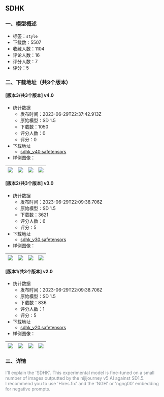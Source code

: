 ## SDHK
### 一、模型概述

- 标签：`style`
- 下载数：5507
- 收藏人数：1104
- 评论人数：16
- 评分人数：7
- 评分：5

### 二、下载地址（共3个版本）

#### [版本3/共3个版本] v4.0

- 统计数据
  - 发布时间：2023-06-29T22:37:42.913Z
  - 原始模型：SD 1.5
  - 下载数：1050
  - 评分人数：0
  - 评分：0
- 下载地址
  - [sdhk_v40.safetensors](https://civitai.com/api/download/models/106905)
- 样例图像：

| <img src="https://image.civitai.com/xG1nkqKTMzGDvpLrqFT7WA/9e65a172-dc59-4053-81db-c175b48c6550/width=450/1339897.jpeg" /> | <img src="https://image.civitai.com/xG1nkqKTMzGDvpLrqFT7WA/7ab99ec8-4941-4c00-b05a-6dc4573b268e/width=450/1339900.jpeg" /> | <img src="https://image.civitai.com/xG1nkqKTMzGDvpLrqFT7WA/cb2d827c-0690-4280-b7fb-bb1679ff0ea9/width=450/1339707.jpeg" /> | <img src="https://image.civitai.com/xG1nkqKTMzGDvpLrqFT7WA/10404139-b359-4d5e-9479-26f3249a2167/width=450/1339706.jpeg" /> |
| ---- | ---- | ---- | ---- |

#### [版本2/共3个版本] v3.0

- 统计数据
  - 发布时间：2023-06-29T22:09:38.706Z
  - 原始模型：SD 1.5
  - 下载数：3621
  - 评分人数：6
  - 评分：5
- 下载地址
  - [sdhk_v30.safetensors](https://civitai.com/api/download/models/89247)
- 样例图像：

| <img src="https://image.civitai.com/xG1nkqKTMzGDvpLrqFT7WA/4c380a5d-1e7b-4711-a8ad-dd426c80dbd4/width=450/1030705.jpeg" /> | <img src="https://image.civitai.com/xG1nkqKTMzGDvpLrqFT7WA/987011a0-2fc2-4b6e-87d0-8bf15d0d28a3/width=450/1030714.jpeg" /> | <img src="https://image.civitai.com/xG1nkqKTMzGDvpLrqFT7WA/3fffe32a-3295-4972-935c-c651059f0a38/width=450/1030715.jpeg" /> | <img src="https://image.civitai.com/xG1nkqKTMzGDvpLrqFT7WA/53987031-1900-47dd-96ee-2801e38bca4a/width=450/1030716.jpeg" /> |
| ---- | ---- | ---- | ---- |

#### [版本1/共3个版本] v2.0

- 统计数据
  - 发布时间：2023-06-29T22:09:38.706Z
  - 原始模型：SD 1.5
  - 下载数：836
  - 评分人数：1
  - 评分：5
- 下载地址
  - [sdhk_v20.safetensors](https://civitai.com/api/download/models/87981)
- 样例图像：

| <img src="https://image.civitai.com/xG1nkqKTMzGDvpLrqFT7WA/d8588c48-d18b-42ce-aeba-647e78695148/width=450/1010778.jpeg" /> | <img src="https://image.civitai.com/xG1nkqKTMzGDvpLrqFT7WA/f9e87556-64b3-4c1c-9521-85a680233268/width=450/1010793.jpeg" /> | <img src="https://image.civitai.com/xG1nkqKTMzGDvpLrqFT7WA/ee3a1806-ca43-462d-9c90-5f23187d2755/width=450/1010927.jpeg" /> | <img src="https://image.civitai.com/xG1nkqKTMzGDvpLrqFT7WA/2173ce56-66a0-4425-8459-00c382e51ec5/width=450/1010928.jpeg" /> |
| ---- | ---- | ---- | ---- |


### 三、详情
<p><span style="color:rgb(134, 142, 150)">I'll explain the 'SDHK'. This experimental model is fine-tuned on a small number of images outputted by the nijijourney v5 AI against SD1.5. </span><br /><span style="color:rgb(134, 142, 150)">I recommend you to use 'Hires.fix' and the 'NGH' or 'ngng00' embedding for negative prompts.</span></p>